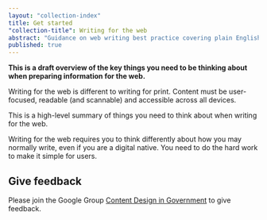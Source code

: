 ```yaml
---
layout: "collection-index"
title: Get started
"collection-title": Writing for the web
abstract: "Guidance on web writing best practice covering plain English, structure and writing for search engines."
published: true
---
```


**This is a draft overview of the key things you need to be thinking about when preparing information for the web.**

Writing for the web is different to writing for print. Content must be user-focused, readable (and scannable) and accessible across all devices.

This is a high-level summary of things you need to think about when writing for the web.

Writing for the web requires you to think differently about how you may normally write, even if you are a digital native. You need to do the hard work to make it simple for users.

## Give feedback

Please join the Google Group [Content Design in Government](mailto:content-design-in-government@digital.gov.au) to give feedback.
